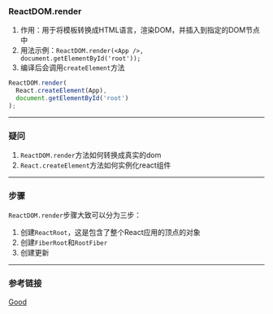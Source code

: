 ### ReactDOM.render
1. 作用：用于将模板转换成HTML语言，渲染DOM，并插入到指定的DOM节点中
2. 用法示例：`ReactDOM.render(<App />, document.getElementById('root'));`
3. 编译后会调用`createElement`方法
```javascript
ReactDOM.render(
  React.createElement(App),  
  document.getElementById('root')
);
```

---

### 疑问
1. `ReactDOM.render`方法如何转换成真实的dom
2. `React.createElement`方法如何实例化react组件

---

### 步骤
`ReactDOM.render`步骤大致可以分为三步：
1. 创建`ReactRoot`，这是包含了整个React应用的顶点的对象
2. 创建`FiberRoot`和`RootFiber`
3. 创建更新

---

### 参考链接
[Good](https://segmentfault.com/a/1190000020064411)